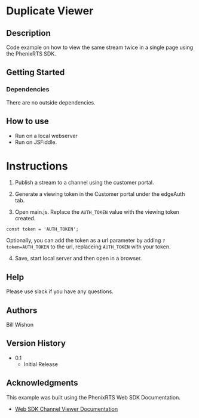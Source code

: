 # Duplicate Viewer

## Description

Code example on how to view the same stream twice in a single page using the PhenixRTS SDK.

## Getting Started

### Dependencies

There are no outside dependencies.

## How to use

- Run on a local webserver
- Run on JSFiddle.

# Instructions

1. Publish a stream to a channel using the customer portal.

2. Generate a viewing token in the Customer portal under the edgeAuth tab.

3. Open main.js. Replace the `AUTH_TOKEN` value with the viewing token created.

`const token = 'AUTH_TOKEN';`

Optionally, you can add the token as a url parameter by adding `?token=AUTH_TOKEN` to the url, replaceing `AUTH_TOKEN` with your token.

4. Save, start local server and then open in a browser.

## Help

Please use slack if you have any questions.

## Authors

Bill Wishon

## Version History

- 0.1
  - Initial Release

## Acknowledgments

This example was built using the PhenixRTS Web SDK Documentation.

- [Web SDK Channel Viewer Documentation](https://phenixrts.com/docs/sdk_ref/web/next-gen-channel/#channel-viewer)